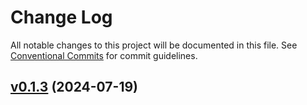 # Change Log

All notable changes to this project will be documented in this file.
See [Conventional Commits](Https://conventionalcommits.org) for commit guidelines.

<!-- changelog -->

## [v0.1.3](https://github.com/cao7113/ehelper/compare/v0.1.3...v0.1.3) (2024-07-19)



